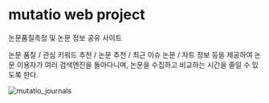 # mutatio web project

논문품질측정 및 논문 정보 공유 사이트

논문 품질 / 관심 키워드 추천 / 논문 추천 / 최근 이슈 논문 / 차트 정보 등을 제공하여
논문 이용자가 여러 검색엔진을 돌아다니며, 논문을 수집하고 비교하는 시간을 줄일 수 있도록 한다.


![mutatio_journals](https://user-images.githubusercontent.com/54919484/155844784-f42460ac-114a-4b23-b17e-10a61737c9ac.png)

